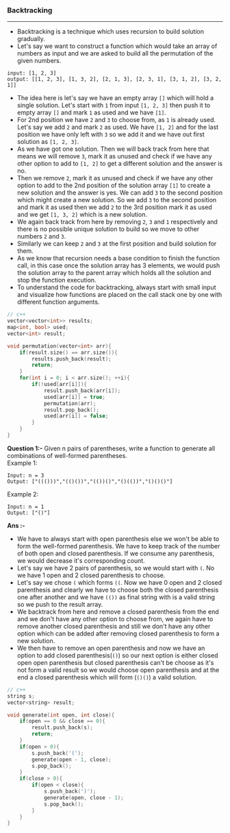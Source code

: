 ### Backtracking
-------------------------
* Backtracking is a technique which uses recursion to build solution gradually.
* Let's say we want to construct a function which would take an array of numbers as input and we are asked to build all the permutation of the given numbers.
```
input: [1, 2, 3]
output: [[1, 2, 3], [1, 3, 2], [2, 1, 3], [2, 3, 1], [3, 1, 2], [3, 2, 1]]
```
* The idea here is let's say we have an empty array `[]` which will hold a single solution. Let's start with `1` from input `[1, 2, 3]` then push it to empty array `[]` and mark `1` as used and we have `[1]`.
* For 2nd position we have `2` and `3` to choose from, as `1` is already used. Let's say we add `2` and mark `2` as used. We have `[1, 2]` and for the last position we have only left with `3` so we add it and we have out first solution as `[1, 2, 3]`.
* As we have got one solution. Then we will back track from here that means we will remove `3`, mark it as unused and check if we have any other option to add to `[1, 2]` to get a different solution and the answer is no.
* Then we remove `2`, mark it as unused and check if we have any other option to add to the 2nd position of the solution array `[1]` to create a new solution and the answer is yes. We can add `3` to the second position which might create a new solution. So we add `3` to the second position and mark it as used then we add `2` to the 3rd position mark it as used and we get `[1, 3, 2]` which is a new solution.
* We again back track from here by removing `2`, `3` and `1` respectively and there is no possible unique solution to build so we move to other numbers `2` and `3`.
* Similarly we can keep `2` and `3` at the first position and build solution for them.
* As we know that recursion needs a base condition to finish the function call, in this case once the solution array has 3 elements, we would push the solution array to the parent array which holds all the solution and stop the function execution.
* To understand the code for backtracking, always start with small input and visualize how functions are placed on the call stack one by one with different function arguments.
```cpp
// c++
vector<vector<int>> results;
map<int, bool> used;
vector<int> result;

void permutation(vector<int> arr){
    if(result.size() == arr.size()){
        results.push_back(result);
        return;
    }
    for(int i = 0; i < arr.size(); ++i){
        if(!used[arr[i]]){
            result.push_back(arr[i]);
            used[arr[i]] = true;
            permutation(arr);
            result.pop_back();
            used[arr[i]] = false;
        }
    }
}
```
**Question 1:-** Given n pairs of parentheses, write a function to generate all combinations of well-formed parentheses.  
Example 1:
```
Input: n = 3
Output: ["((()))","(()())","(())()","()(())","()()()"]
```
Example 2:
```
Input: n = 1
Output: ["()"]
```
**Ans :-**
* We have to always start with open parenthesis else we won't be able to form the well-formed parenthesis. We have to keep track of the number of both open and closed parenthesis. If we consume any parenthesis, we would decrease it's corresponding count.
* Let's say we have 2 pairs of parenthesis, so we would start with `(`. No we have 1 open and 2 closed parenthesis to choose.
* Let's say we chose `(` which forms `((`. Now we have 0 open and 2 closed parenthesis and clearly we have to choose both the closed parenthesis one after another and we have `(())` as final string with is a valid string so we push to the result array.
* We backtrack from here and remove a closed parenthesis from the end and we don't have any other option to choose from, we again have to remove another closed parenthesis and still we don't have any other option which can be added after removing closed parenthesis to form a new solution.
* We then have to remove an open parenthesis and now we have an option to add closed parenthesis(`()`) so our next option is either closed open open parenthesis but closed parenthesis can't be choose as it's not form a valid result so we would choose open parenthesis and at the end a closed parenthesis which will form (`()()`) a valid solution.
```cpp
// c++
string s;
vector<string> result;

void generate(int open, int close){
    if(open == 0 && close == 0){
        result.push_back(s);
        return;
    }
    if(open > 0){
        s.push_back('(');
        generate(open - 1, close);
        s.pop_back();
    }
    if(close > 0){
        if(open < close){
            s.push_back(')');
            generate(open, close - 1);
            s.pop_back();
        }
    }
}
```